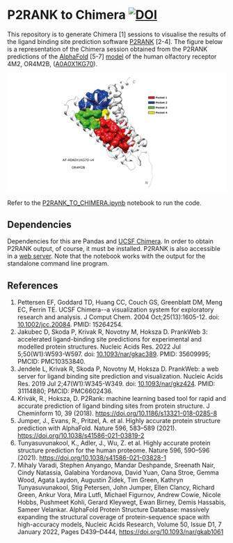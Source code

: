 # P2RANK to Chimera [![DOI](https://zenodo.org/badge/731140585.svg)](https://zenodo.org/doi/10.5281/zenodo.10371291)

This repository is to generate Chimera [1] sessions to visualise the results of the ligand binding site prediction software [P2RANK](https://prankweb.cz/) [2-4]. The figure below is a representation of the Chimera session obtained from the P2RANK predictions of the [AlphaFold](https://alphafold.ebi.ac.uk/) [5-7] [model](https://alphafold.ebi.ac.uk/entry/A0A0X1KG70) of the human olfactory receptor 4M2, OR4M2B, ([A0A0X1KG70](https://www.uniprot.org/uniprotkb/A0A0X1KG70/entry)).

![alt text](img/A0A0X1KG70_example.png)

Refer to the [P2RANK_TO_CHIMERA.ipynb](https://github.com/JavierSanchez-Utges/P2RANK_to_Chimera/blob/master/P2RANK_TO_CHIMERA.ipynb) notebook to run the code.


## Dependencies

Dependencies for this are Pandas and [UCSF Chimera](https://www.cgl.ucsf.edu/chimera/). In order to obtain P2RANK output, of course, it must be installed. P2RANK is also accessible in a [web server](https://prankweb.cz/). Note that the notebook works with the output for the standalone command line program.

## References
1. Pettersen EF, Goddard TD, Huang CC, Couch GS, Greenblatt DM, Meng EC, Ferrin TE. UCSF Chimera--a visualization system for exploratory research and analysis. J Comput Chem. 2004 Oct;25(13):1605-12. doi: [10.1002/jcc.20084](https://onlinelibrary.wiley.com/doi/10.1002/jcc.20084). PMID: 15264254.
2. Jakubec D, Skoda P, Krivak R, Novotny M, Hoksza D. PrankWeb 3: accelerated ligand-binding site predictions for experimental and modelled protein structures. Nucleic Acids Res. 2022 Jul 5;50(W1):W593-W597. doi: [10.1093/nar/gkac389](https://doi.org/10.1093/nar/gkac389). PMID: 35609995; PMCID: PMC10353840.
3. Jendele L, Krivak R, Skoda P, Novotny M, Hoksza D. PrankWeb: a web server for ligand binding site prediction and visualization. Nucleic Acids Res. 2019 Jul 2;47(W1):W345-W349. doi: [10.1093/nar/gkz424](https://doi.org/10.1093/nar/gkz424). PMID: 31114880; PMCID: PMC6602436.
4. Krivák, R., Hoksza, D. P2Rank: machine learning based tool for rapid and accurate prediction of ligand binding sites from protein structure. J Cheminform 10, 39 (2018). https://doi.org/10.1186/s13321-018-0285-8
5. Jumper, J., Evans, R., Pritzel, A. et al. Highly accurate protein structure prediction with AlphaFold. Nature 596, 583–589 (2021). https://doi.org/10.1038/s41586-021-03819-2
6. Tunyasuvunakool, K., Adler, J., Wu, Z. et al. Highly accurate protein structure prediction for the human proteome. Nature 596, 590–596 (2021). https://doi.org/10.1038/s41586-021-03828-1
7. Mihaly Varadi, Stephen Anyango, Mandar Deshpande, Sreenath Nair, Cindy Natassia, Galabina Yordanova, David Yuan, Oana Stroe, Gemma Wood, Agata Laydon, Augustin Žídek, Tim Green, Kathryn Tunyasuvunakool, Stig Petersen, John Jumper, Ellen Clancy, Richard Green, Ankur Vora, Mira Lutfi, Michael Figurnov, Andrew Cowie, Nicole Hobbs, Pushmeet Kohli, Gerard Kleywegt, Ewan Birney, Demis Hassabis, Sameer Velankar. AlphaFold Protein Structure Database: massively expanding the structural coverage of protein-sequence space with high-accuracy models, Nucleic Acids Research, Volume 50, Issue D1, 7 January 2022, Pages D439–D444, https://doi.org/10.1093/nar/gkab1061
